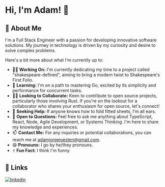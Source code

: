# Hi, I'm Adam! 👋

## 🚀 About Me
I'm a Full Stack Engineer with a passion for developing innovative software solutions. My journey in technology is driven by my curiosity and desire to solve complex problems.

Here's a bit more about what I'm currently up to:

- 👩‍💻 **Working On:** I'm currently dedicating my time to a project called "shakespeare-defined", aiming to bring a modern twist to Shakespeare's First Folio.
- 🧠 **Learning:** I'm on a path to mastering Go, excited by its simplicity and performance for concurrent tasks.
- 👯‍♀️ **Looking to Collaborate:** Keen to contribute to open source projects, particularly those involving Rust. If you're on the lookout for a collaborator who shares your enthusiasm for open source, let's connect!
- 🤔 **Seeking Help:** If anyone knows how to fold fitted sheets, I'm all ears.
- 💬 **Open to Questions:** Feel free to ask me anything about TypeScript, React, Node, Agile Development, or Systems Thinking. I'm here to share my knowledge and experiences.
- 📫 **Contact Me:** For any inquiries or potential collaborations, you can reach me at <adamjorgejoesten@gmail.com>.
- 😄 **Pronouns:** I go by he/they pronouns.
- ⚡️ **Fun Fact:** I think I'm funny.

<!--
## 🛠 Skills
I specialize in the following technologies:

- **Frontend:** TODO
- **Backend:** TODO
-->

## 🔗 Links
[![linkedin](https://img.shields.io/badge/linkedin-0A66C2?style=for-the-badge&logo=linkedin&logoColor=white)](https://www.linkedin.com/in/AdamJoesten)
<!--
[![portfolio](https://img.shields.io/badge/my_portfolio-000?style=for-the-badge&logo=ko-fi&logoColor=white)](https://katherineoelsner.com/)
[![twitter](https://img.shields.io/badge/twitter-1DA1F2?style=for-the-badge&logo=twitter&logoColor=white)](https://twitter.com/)
-->
